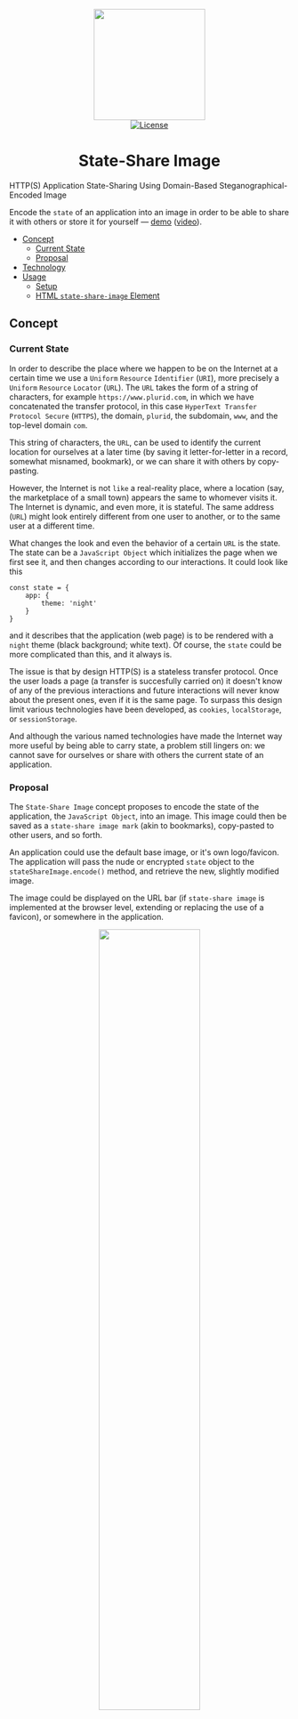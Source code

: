 <p align="center">
    <img src="https://raw.githubusercontent.com/plurid/state-share-image/master/about/identity/state-share-image-logo.png" height="200px">
    <br />
    <a href="https://github.com/plurid/state-share-image/blob/master/LICENSE">
        <img src="https://img.shields.io/badge/license-MIT-blue.svg?colorB=492356&style=for-the-badge" alt="License">
    </a>
</p>



<h1 align="center">
    State-Share Image
</h1>


HTTP(S) Application State-Sharing Using Domain-Based Steganographical-Encoded Image


Encode the `state` of an application into an image in order to be able to share it with others or store it for yourself — [demo](https://plurid.com/state-share-image/) ([video](https://youtu.be/oGJjqBZp67k)).



+ [Concept](#concept)
    + [Current State](#current-state)
    + [Proposal](#proposal)
+ [Technology](#technology)
+ [Usage](#usage)
    + [Setup](#setup)
    + [HTML `state-share-image` Element](#html-state-share-image-element)



## Concept

### Current State

In order to describe the place where we happen to be on the Internet at a certain time we use a `Uniform` `Resource` `Identifier` (`URI`), more precisely a `Uniform` `Resource` `Locator` (`URL`). The `URL` takes the form of a string of characters, for example `https://www.plurid.com`, in which we have concatenated the transfer protocol, in this case `HyperText Transfer Protocol Secure` (`HTTPS`), the domain, `plurid`, the subdomain, `www`, and the top-level domain `com`.

This string of characters, the `URL`, can be used to identify the current location for ourselves at a later time (by saving it letter-for-letter in a record, somewhat misnamed, bookmark), or we can share it with others by copy-pasting.

However, the Internet is not `like` a real-reality place, where a location (say, the marketplace of a small town) appears the same to whomever visits it. The Internet is dynamic, and even more, it is stateful. The same address (`URL`) might look entirely different from one user to another, or to the same user at a different time.

What changes the look and even the behavior of a certain `URL` is the state. The state can be a `JavaScript Object` which initializes the page when we first see it, and then changes according to our interactions. It could look like this

    const state = {
        app: {
            theme: 'night'
        }
    }

and it describes that the application (web page) is to be rendered with a `night` theme (black background; white text). Of course, the `state` could be more complicated than this, and it always is.

The issue is that by design HTTP(S) is a stateless transfer protocol. Once the user loads a page (a transfer is succesfully carried on) it doesn't know of any of the previous interactions and future interactions will never know about the present ones, even if it is the same page. To surpass this design limit various technologies have been developed, as `cookies`, `localStorage`, or `sessionStorage`.

And although the various named technologies have made the Internet way more useful by being able to carry state, a problem still lingers on: we cannot save for ourselves or share with others the current state of an application.



### Proposal

The `State-Share Image` concept proposes to encode the state of the application, the `JavaScript Object`, into an image. This image could then be saved as a `state-share image mark` (akin to bookmarks), copy-pasted to other users, and so forth.

An application could use the default base image, or it's own logo/favicon. The application will pass the nude or encrypted `state` object to the `stateShareImage.encode()` method, and retrieve the new, slightly modified image.

The image could be displayed on the URL bar (if `state-share image` is implemented at the browser level, extending or replacing the use of a favicon), or somewhere in the application.

<p align="center">
    <img src="https://raw.githubusercontent.com/plurid/state-share-image/master/about/docs/images/fav-url-state-img.png" width="60%">
    <img src="https://raw.githubusercontent.com/plurid/state-share-image/master/about/docs/images/url-domain-based-state-img.png" width="60%">
</p>

When the new, state-containing image is received by the application, it differentiates the base image and transforms the difference from image pixel data to the `state` object. The `state` object is then used to initialize the application with the new state.



## Technology

The stringified `state` object, nude or encrypted, is converted to binary code, 32 bits per character.

The `state` object

    {
        app: {
            theme: 'night'
        }
    }

is read as the 25 characters-long string

    {"app":{"theme":"night"}}

and becomes

    00000000000000000000000001111011 00000000000000000000000000100010 00000000000000000000000001100001 00000000000000000000000001110000 00000000000000000000000001110000 00000000000000000000000000100010 00000000000000000000000000111010 00000000000000000000000001111011 00000000000000000000000000100010 00000000000000000000000001110100 00000000000000000000000001101000 00000000000000000000000001100101 00000000000000000000000001101101 00000000000000000000000001100101 00000000000000000000000000100010 00000000000000000000000000111010 00000000000000000000000000100010 00000000000000000000000001101110 00000000000000000000000001101001 00000000000000000000000001100111 00000000000000000000000001101000 00000000000000000000000001110100 00000000000000000000000000100010 00000000000000000000000001111101 00000000000000000000000001111101

(spaces added for viewing purposes)


The used image (default or domain-based) is represented as an `Uint8ClampedArray` of the channels of each pixel `[R, G, B, A, R, G, B, A, ...]` (`Red`, `Green`, `Blue`, `Alpha`).

The default base image has a resolution dependant on the length of the `state` string, allowing for unoptimized storage between 1.250 and 1.2 million `LSB`-based `state` string characters, and starts as

    [88, 27, 56, 255, 88, 27, 56, 255, ... ]


Each bit of the binary string of the `state` object is added to the binary value of each entry in the pixel's channels `Uint8ClampedArray`. The default steganographical method of addition is `LSB` (Least Significant Bit) which obtains a slightly, human-eye imperceptible modified image. Another method, specified at generation time, can be `MSB` (Most Significant Bit), and it will obtain an image deviated from the base image to a greater extent.

To decode the `state` object from the obtained `state-share image` the reverse order of operations is applied.



## Usage

### Setup

Add the `state-share-image` `script.js` and `styles.css` to the application from the `./pkg` folder (or install with `npm`).

    npm install state-share-image

and import

    import 'state-share-image';
    import 'state-share-image/pkg/styles.css';

using `Webpack` or anything else to bundle.

Define the `state` object for the application.

Define the base domain image within a `meta` tag

    <meta property="state-share-image" content="/path/to/image.png">

If no image is defined, then the default one is used, based on the `state` string length

    100 pixels × 100 pixels × 4 color channels =  40.000 bits =  1.250 state string characters ≈ 10.36 kB
    200 pixels × 200 pixels × 4 color channels = 160.000 bits =  5.000 state string characters ≈ 18.16 kB
    400 pixels × 400 pixels × 4 color channels = 640.000 bits = 20.000 state string characters ≈ 33.25 kB

If the state string length is greater than the default images, a bigger one is created:

     800 pixels ×  800 pixels × 4 color channels =  2.560.000 bits =    80.000 state string characters ≈  64.01 kB
    1600 pixels × 1600 pixels × 4 color channels = 10.240.000 bits =   320.000 state string characters ≈ 127.85 kB
    3200 pixels × 3200 pixels × 4 color channels = 40.960.000 bits = 1.280.000 state string characters ≈ 357.08 kB

or larger, if needed.

Encode the `state` object using `stateShareImage.encode(stateObject)`, get `imageData` and pass it as `src` attribute to the `state-share-image` element.

    imageData = await stateShareImage.encode(stateObject);
    stateShareImageHTMLElement.src = imageData;

For a secure state encoding and sharing process, the `state` object can be stringified and encrypted before passing it to the `stateShareImage.encode()` method.

If the state-share-image element has no `src` it uses a default one for viewing purposes.

To obtain the `state` object from an image which contains one, pass the image data to the `stateShareImage.decode()` method. If the `state` object was encrypted prior to encoding, it must be decrypted after receiving it from the method.

Listen on the window for the `stateshareimage` event and initialize the state of the application with the state obtained from decoding (and decrypting) the `event.detail` image data.

    window.addEventListener('stateshareimage', async (event) => {
        appState = await stateShareImage.decode(event.detail);
    });

Setup a state action to update the `<state-share-image>` `src` attribute after each state change.

The `encode` and `decode` methods can have a secondary, optional argument, `method: string`, specifiying the type of steganography. Currently supported methods are:

    'LSB' // Least Significant Bit - default
    'MSB' // Most Significant Bit



### HTML `state-share-image` Element

<p align="center">
    <img src="https://raw.githubusercontent.com/plurid/state-share-image/master/about/docs/images/state-share-image-element.png" height="120px">
</p>

The `<state-share-image>` HTML element allows for easy manipulation (copy-pasting) of state images.

The element displays the current `state` image.

`ctrl/cmd` + `click` copies the state-share image to clipboard as `data:image/png;base64`.

`alt/opt` + `click` pastes from clipboard a state-share image, if previously copied.

A single click opens a contextual menu with the options to `Copy State Share Image` and `Paste State Share Image` if a state-share image was previously copied.

Browser Support: due to Chrome being the only one with `navigator.clipboard.readText()` support, for Firefox/Safari and others clicking on `Paste State Share Image` will reveal an `input` field and a `Paste` button.

When a new state is pasted in the `<state-share-image>` element a `stateshareimage` `CustomEvent()` is emitted with the image data in the `event.detail` property.
